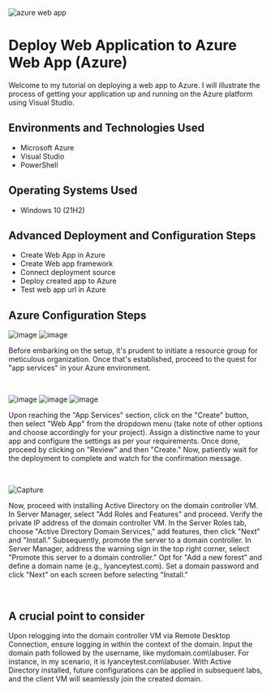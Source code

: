 
![azure web app](https://github.com/Skizfly/AzureAppService/assets/153954157/ead9bf92-5ee7-4b62-bfec-81940b3e213a)


<h1>Deploy Web Application to Azure Web App (Azure)</h1>
Welcome to my tutorial on deploying a web app to Azure. I will illustrate the process of getting your application up and running on the Azure platform using Visual Studio.<br />


<h2>Environments and Technologies Used</h2>

- Microsoft Azure 
- Visual Studio
- PowerShell

<h2>Operating Systems Used </h2>

- Windows 10 (21H2)

<h2>Advanced Deployment and Configuration Steps</h2>

- Create Web App in Azure
- Create Web app framework 
- Connect deployment source 
- Deploy created app to Azure
- Test web app url in Azure

<h2>Azure Configuration Steps</h2>

![image](https://github.com/Skizfly/AzureAppService/assets/153954157/5708955e-78a2-4122-8509-affbf07fc76c)
![image](https://github.com/Skizfly/AzureAppService/assets/153954157/125f333e-d04b-4171-8c27-87375e20c5e9)

<p>
</p>
<p>
Before embarking on the setup, it's prudent to initiate a resource group for meticulous organization. Once that's established, proceed to the quest for "app services" in your Azure environment.
</p>
<br />

![image](https://github.com/Skizfly/AzureAppService/assets/153954157/757cb988-1f6d-4c85-86b0-bd0e6aa11f90)
![image](https://github.com/Skizfly/AzureAppService/assets/153954157/42e75c20-af3f-4d43-acf2-9db274d9dc53)
![image](https://github.com/Skizfly/AzureAppService/assets/153954157/0c2fc232-7fdd-4cbb-a516-b29e46893ca2)


<p>
</p>
<p>
Upon reaching the "App Services" section, click on the "Create" button, then select "Web App" from the dropdown menu (take note of other options and choose accordingly for your project). Assign a distinctive name to your app and configure the settings as per your requirements. Once done, proceed by clicking on "Review" and then "Create." Now, patiently wait for the deployment to complete and watch for the confirmation message.
</p>
<br />

![Capture](https://github.com/Skizfly/configuring-AD/assets/153954157/d31420cd-66d0-4348-83b8-8a7f8cb92525)

<p>
</p>
<p>
Now, proceed with installing Active Directory on the domain controller VM. In Server Manager, select "Add Roles and Features" and proceed. Verify the private IP address of the domain controller VM. In the Server Roles tab, choose "Active Directory Domain Services," add features, then click "Next" and "Install." Subsequently, promote the server to a domain controller. In Server Manager, address the warning sign in the top right corner, select "Promote this server to a domain controller." Opt for "Add a new forest" and define a domain name (e.g., lyanceytest.com). Set a domain password and click "Next" on each screen before selecting "Install."
</p>
<br />

<h2>A crucial point to consider</h2>
Upon relogging into the domain controller VM via Remote Desktop Connection, ensure logging in within the context of the domain. Input the domain path followed by the username, like mydomain.com\labuser. For instance, in my scenario, it is lyanceytest.com\labuser. With Active Directory installed, future configurations can be applied in subsequent labs, and the client VM will seamlessly join the created domain.
